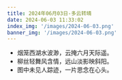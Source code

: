 ```yaml
---
title: 2024年06月03日-多云转晴
date: 2024-06-03 11:33:02
index_img: '/images/2024-06-03.png'
banner_img: '/images/2024-06-03.png'
---
```


- 烟笼西湖水波渺，云掩六月天际遥。
- 柳丝轻舞风含情，远山淡影映斜阳。
- 图中未见人踪迹，一片思念在心头。

